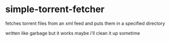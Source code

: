 # simple-torrent-fetcher
fetches torrent files from an xml feed and puts them in a specified directory

written like garbage but it works maybe i'll clean it up sometime
